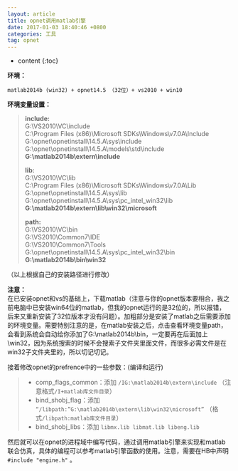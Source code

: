 ```yaml
---
layout: article
title: opnet调用matlab引擎
date: 2017-01-03 18:40:46 +0800
categories: 工具
tag: opnet
---
```


* content
{:toc}

**环境：**  

<!-- more -->
`matlab2014b (win32) + opnet14.5 （32位）+ vs2010 + win10`

**环境变量设置：**

> **include:**  
>  G:\VS2010\VC\include  
>  C:\Program Files (x86)\Microsoft SDKs\Windows\v7.0A\Include  
>  G:\opnet\opnetinstall\14.5.A\sys\include  
>  G:\opnet\opnetinstall\14.5.A\models\std\include  
>  **G:\matlab2014b\extern\include**
>
> **lib:**  
>  G:\VS2010\VC\lib  
>  C:\Program Files (x86)\Microsoft SDKs\Windows\v7.0A\Lib  
>  G:\opnet\opnetinstall\14.5.A\sys\lib  
>  G:\opnet\opnetinstall\14.5.A\sys\pc_intel_win32\lib  
>  **G:\matlab2014b\extern\lib\win32\microsoft**
>
> **path:**  
>  G:\VS2010\VC\bin  
>  G:\VS2010\Common7\IDE  
>  G:\VS2010\Common7\Tools  
>  G:\opnet\opnetinstall\14.5.A\sys\pc_intel_win32\bin  
>  **G:\matlab2014b\bin\win32**

（以上根据自己的安装路径进行修改）

**注意：**  
在已安装opnet和vs的基础上，下载matlab（注意与你的opnet版本要相合，我之前电脑中已安装win64位的matlab，但我的opnet运行的是32位的，所以报错，后来又重新安装了32位版本才没有问题）。加粗部分是安装了matlab之后需要添加的环境变量。需要特别注意的是，在matlab安装之后，点击查看环境变量path，会看到系统会自动给你添加了G:\matlab2014b\bin，一定要再在后面加上\win32，因为系统搜索的时候不会搜索子文件夹里面文件，而很多必需文件是在win32子文件夹里的，所以切记切记。

接着修改opnet的prefrence中的一些参数：(编译和运行)

>   * comp_flags_common：添加 `/IG:\matlab2014b\extern\include`
> （注意格式`/I+matlab库文件目录`）
>   * bind_shobj_flag：添加
> `“/libpath:”G:\matlab2014b\extern\lib\win32\microsoft”`
> （格式`/libpath:matlab库文件目录`）
>   * bind_shobj_libs：添加 `libmx.lib libmat.lib libeng.lib`
>

然后就可以在opnet的进程域中编写代码，通过调用matlab引擎来实现和matlab联合仿真，具体的编程可以参考matlab引擎函数的使用。注意，需要在HB中声明`#include
"engine.h"` 。

